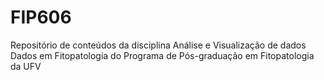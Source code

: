 # FIP606
Repositório de conteúdos da disciplina Análise e Visualização de dados Dados em Fitopatologia do Programa de Pós-graduação em Fitopatologia da UFV

